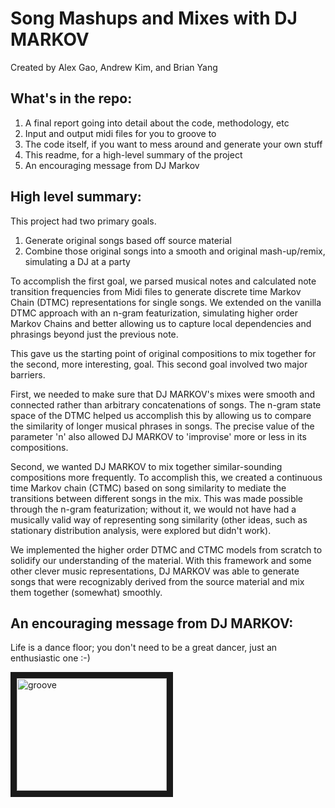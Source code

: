 # Song Mashups and Mixes with DJ MARKOV
Created by Alex Gao, Andrew Kim, and Brian Yang

## What's in the repo:
1. A final report going into detail about the code, methodology, etc
2. Input and output midi files for you to groove to
3. The code itself, if you want to mess around and generate your own stuff
4. This readme, for a high-level summary of the project
5. An encouraging message from DJ Markov

## High level summary:
This project had two primary goals.

1. Generate original songs based off source material
2. Combine those original songs into a smooth and original mash-up/remix, simulating a DJ at a party

To accomplish the first goal, we parsed musical notes and calculated note transition frequencies from Midi files to generate discrete time Markov Chain (DTMC) representations for single songs. We extended on the vanilla DTMC approach with an n-gram featurization, simulating higher order Markov Chains and better allowing us to capture local dependencies and phrasings beyond just the previous note.

This gave us the starting point of original compositions to mix together for the second, more interesting, goal. This second goal involved two major barriers.

First, we needed to make sure that DJ MARKOV's mixes were smooth and connected rather than arbitrary concatenations of songs. The n-gram state space of the DTMC helped us accomplish this by allowing us to compare the similarity of longer musical phrases in songs. The precise value of the parameter 'n' also allowed DJ MARKOV to 'improvise' more or less in its compositions.

Second, we wanted DJ MARKOV to mix together similar-sounding compositions more frequently. To accomplish this, we created a continuous time Markov chain (CTMC) based on song similarity to mediate the transitions between different songs in the mix. This was made possible through the n-gram featurization; without it, we would not have had a musically valid way of representing song similarity (other ideas, such as stationary distribution analysis, were explored but didn't work). 

We implemented the higher order DTMC and CTMC models from scratch to solidify our understanding of the material. With this framework and some other clever music representations, DJ MARKOV was able to generate songs that were recognizably derived from the source material and mix them together (somewhat) smoothly. 

## An encouraging message from DJ MARKOV:

Life is a dance floor; you don't need to be a great dancer, just an enthusiastic one :-)

<a href="http://www.youtube.com/watch?feature=player_embedded&v=Bjt7mDVCLtk
" target="_blank"><img src="http://img.youtube.com/vi/Bjt7mDVCLtk/0.jpg" 
alt="groove" width="240" height="180" border="10" /></a>

